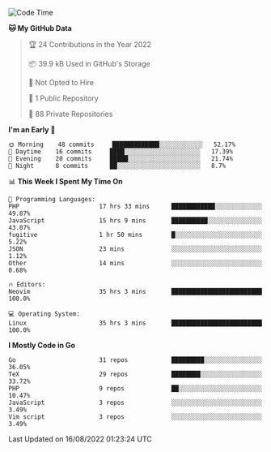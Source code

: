 
<!--START_SECTION:waka-->
![Code Time](http://img.shields.io/badge/Code%20Time-2%2C408%20hrs%2042%20mins-blue)

**🐱 My GitHub Data** 

> 🏆 24 Contributions in the Year 2022
 > 
> 📦 39.9 kB Used in GitHub's Storage 
 > 
> 🚫 Not Opted to Hire
 > 
> 📜 1 Public Repository 
 > 
> 🔑 88 Private Repositories  
 > 
**I'm an Early 🐤** 

```text
🌞 Morning    48 commits     █████████████░░░░░░░░░░░░   52.17% 
🌆 Daytime    16 commits     ████░░░░░░░░░░░░░░░░░░░░░   17.39% 
🌃 Evening    20 commits     █████░░░░░░░░░░░░░░░░░░░░   21.74% 
🌙 Night      8 commits      ██░░░░░░░░░░░░░░░░░░░░░░░   8.7%

```


📊 **This Week I Spent My Time On** 

```text
💬 Programming Languages: 
PHP                      17 hrs 33 mins      ████████████░░░░░░░░░░░░░   49.87% 
JavaScript               15 hrs 9 mins       ██████████░░░░░░░░░░░░░░░   43.07% 
fugitive                 1 hr 50 mins        █░░░░░░░░░░░░░░░░░░░░░░░░   5.22% 
JSON                     23 mins             ░░░░░░░░░░░░░░░░░░░░░░░░░   1.12% 
Other                    14 mins             ░░░░░░░░░░░░░░░░░░░░░░░░░   0.68%

🔥 Editors: 
Neovim                   35 hrs 3 mins       █████████████████████████   100.0%

💻 Operating System: 
Linux                    35 hrs 3 mins       █████████████████████████   100.0%

```

**I Mostly Code in Go** 

```text
Go                       31 repos            █████████░░░░░░░░░░░░░░░░   36.05% 
TeX                      29 repos            ████████░░░░░░░░░░░░░░░░░   33.72% 
PHP                      9 repos             ██░░░░░░░░░░░░░░░░░░░░░░░   10.47% 
JavaScript               3 repos             ░░░░░░░░░░░░░░░░░░░░░░░░░   3.49% 
Vim script               3 repos             ░░░░░░░░░░░░░░░░░░░░░░░░░   3.49%

```



 Last Updated on 16/08/2022 01:23:24 UTC
<!--END_SECTION:waka-->
